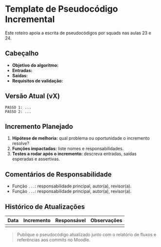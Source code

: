 # Template de Pseudocódigo Incremental

Este roteiro apoia a escrita de pseudocódigos por squads nas aulas 23 e 24.

## Cabeçalho

- **Objetivo do algoritmo:**
- **Entradas:**
- **Saídas:**
- **Requisitos de validação:**

## Versão Atual (vX)

```
PASSO 1: ...
PASSO 2: ...
```

## Incremento Planejado

1. **Hipótese de melhoria:** qual problema ou oportunidade o incremento resolve?
2. **Funções impactadas:** liste nomes e responsabilidades.
3. **Testes a rodar após o incremento:** descreva entradas, saídas esperadas e assertivas.

## Comentários de Responsabilidade

- Função `...`: responsabilidade principal, autor(a), revisor(a).
- Função `...`: responsabilidade principal, autor(a), revisor(a).

## Histórico de Atualizações

| Data | Incremento | Responsável | Observações |
| ---- | ---------- | ----------- | ----------- |
|      |            |             |             |

> Publique o pseudocódigo atualizado junto com o relatório de fluxos e referências aos commits no Moodle.
